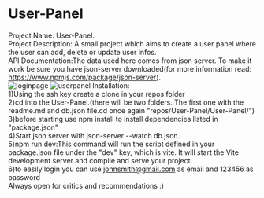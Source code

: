 # User-Panel

Project Name: User-Panel.<br>
Project Description: A small project which aims to create a user panel where the user can add, delete or update user infos. <br>
API Documentation:The data used here comes from json server. To make it work be sure you have json-server downloaded(for more information read: https://www.npmjs.com/package/json-server).<br>
![loginpage](https://github.com/SadetTurhan/User-Panel/assets/57369165/abaca5d0-3547-453e-9353-107cd741be41)
![userpanel](https://github.com/SadetTurhan/User-Panel/assets/57369165/51260e47-230d-463f-82b6-9766bfa98eff)
Installation: <br>
1)Using the ssh key create a clone in your repos folder<br>
2)cd into the User-Panel.(there will be two folders. The first one with the readme.md and db.json file.cd once again "repos/User-Panel/User-Panel/")<br>
3)before starting use npm install to install dependencies listed in "package.json"<br>
4)Start json server with json-server --watch db.json.<br>
5)npm run dev:This command will run the script defined in your package.json file under the "dev" key, which is vite. It will start the Vite development server and compile and serve your project.<br>
6)to easily login you can use johnsmith@gmail.com as email and 123456 as password <br>
Always open for critics and recommendations :)
